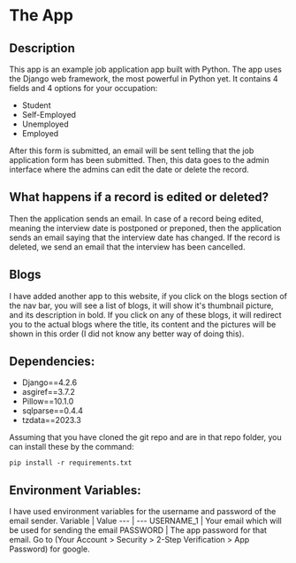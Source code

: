 # The App
## Description
This app is an example job application app built with Python. The app uses the Django web framework, the most powerful in Python yet.
It contains 4 fields and 4 options for your occupation:
- Student
- Self-Employed
- Unemployed
- Employed

After this form is submitted, an email will be sent telling that the job application form has been submitted. Then, this data goes to the admin interface where
the admins can edit the date or delete the record.

## What happens if a record is edited or deleted?
Then the application sends an email. In case of a record being edited, meaning the interview date is postponed or preponed, then 
the application sends an email saying that the interview date has changed. If the record is deleted, we send an email that the interview has been cancelled.

## Blogs
I have added another app to this website, if you click on the blogs section of the nav bar, you will see a list of blogs, it will show it's thumbnail picture, and its description in bold. If you click on any of these blogs, it will redirect you to the actual blogs where the title, its content and the pictures will be shown in this order (I did not know any better way of doing this).

## Dependencies:
- Django==4.2.6
- asgiref==3.7.2
- Pillow==10.1.0
- sqlparse==0.4.4
- tzdata==2023.3

Assuming that you have cloned the git repo and are in that repo folder, you can install these by the command:
```
pip install -r requirements.txt
```

## Environment Variables:
I have used environment variables for the username and password of the email sender.
Variable | Value 
--- | --- 
USERNAME_1 | Your email which will be used for sending the email
PASSWORD | The app password for that email. Go to (Your Account > Security > 2-Step Verification > App Password) for google.